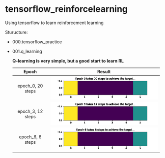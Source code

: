 # tensorflow_reinforcelearning

Using tensorflow to learn reinforcement learning 

Sturucture:
  - 000.tensorflow_practice
  - 001.q_learning
    
    **Q-learning is very simple, but a good start to learn RL**

    Epoch             |  Result
    :-------------------------:|:-------------------------:
     epoch_0, 20 steps |  ![solved-maze1](https://github.com/PANDASANG1231/Tensorflow_RL/blob/main/001.q_learning/docs/Epoch_0.gif)
     epoch_3, 12 steps |  ![solved-maze1](https://github.com/PANDASANG1231/Tensorflow_RL/blob/main/001.q_learning/docs/Epoch_3.gif)
     epoch_6,  6 steps |  ![solved-maze1](https://github.com/PANDASANG1231/Tensorflow_RL/blob/main/001.q_learning/docs/Epoch_6.gif)


